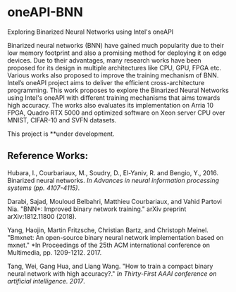 # oneAPI-BNN
Exploring Binarized Neural Networks using Intel's oneAPI

Binarized neural networks (BNN) have gained much popularity due to their low memory footprint and also a promising method for deploying it on edge devices. Due to their advantages, many research works have been proposed for its design in multiple architectures like CPU, GPU, FPGA etc. Various works also proposed to improve the training mechanism of BNN. Intel’s oneAPI project aims to deliver the efficient cross-architecture programming. This work proposes to explore the Binarized Neural Networks using Intel's oneAPI with different training mechanisms that aims towards high accuracy. The works also evaluates its implementation on Arria 10 FPGA, Quadro RTX 5000 and optimized software on Xeon server CPU over MNIST, CIFAR-10 and SVFN datasets.

This project is **under development.

Reference Works:
----------------

Hubara, I., Courbariaux, M., Soudry, D., El-Yaniv, R. and Bengio, Y., 2016. Binarized neural networks. *In Advances in neural information processing systems (pp. 4107-4115)*.

Darabi, Sajad, Mouloud Belbahri, Matthieu Courbariaux, and Vahid Partovi Nia. "BNN+: Improved binary network training." arXiv preprint arXiv:1812.11800 (2018).

Yang, Haojin, Martin Fritzsche, Christian Bartz, and Christoph Meinel. "Bmxnet: An open-source binary neural network implementation based on mxnet." *In Proceedings of the 25th ACM international conference on Multimedia, pp. 1209-1212. 2017.

Tang, Wei, Gang Hua, and Liang Wang. "How to train a compact binary neural network with high accuracy?." *In Thirty-First AAAI conference on artificial intelligence. 2017*.
